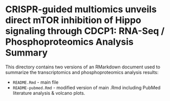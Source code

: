 # CRISPR-guided multiomics unveils direct mTOR inhibition of Hippo signaling through CDCP1: RNA-Seq / Phosphoproteomics Analysis Summary

This directory contains two versions of an RMarkdown document used to summarize the transcriptomics
and phosphoproteomics analysis results:

- `README.Rmd` - main file
- `README-pubmed.Rmd` - modified version of main .Rmd including PubMed literature analysis & volcano
  plots.
